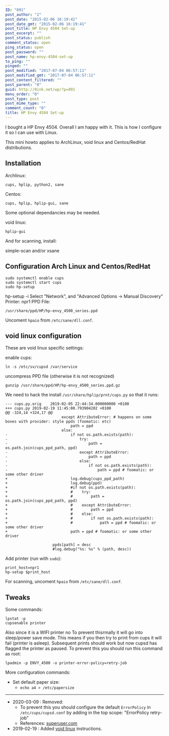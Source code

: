 ```yaml
---
ID: "891"
post_author: "2"
post_date: "2015-02-06 16:19:41"
post_date_gmt: "2015-02-06 16:19:41"
post_title: HP Envy 4504 Set-up
post_excerpt: ""
post_status: publish
comment_status: open
ping_status: open
post_password: ""
post_name: hp-envy-4504-set-up
to_ping: ""
pinged: ""
post_modified: "2017-07-04 06:57:11"
post_modified_gmt: "2017-07-04 06:57:11"
post_content_filtered: ""
post_parent: "0"
guid: http://0ink.net/wp/?p=891
menu_order: "0"
post_type: post
post_mime_type: ""
comment_count: "0"
title: HP Envy 4504 Set-up
---
```


I bought a HP Envy 4504.  Overall I am happy with it.  This is how
I configure it so I can use with Linux.

This mini howto applies to ArchLinux, void linux and Centos/RedHat distributions.


## Installation

Archlinux:

    cups, hplip, python2, sane
    

Centos:

    cups, hplip, hplip-gui, sane

Some optional dependancies may be needed.


void linux:

    hplip-gui

And for scanning, install:

  simple-scan and/or xsane



## Configuration Arch Linux and Centos/RedHat

```
sudo systemctl enable cups
sudo systemctl start cups
sudo hp-setup
```

hp-setup -i Select "Network", and "Advanced Options -> Manual Discovery" Printer: npr1 PPD File:

    /usr/share/ppd/HP/hp-envy_4500_series.ppd

Uncoment `hpaio` from `/etc/sane/dll.conf`.

## void linux configuration

These are void linux specific settings:

enable cups:

```
ln -s /etc/sv/cupsd /var/service
```

uncompress PPD file (otherwise it is not recognized)

```
gunzip /usr/share/ppd/HP/hp-envy_4500_series.ppd.gz
```

We need to hack the install `/usr/share/hplip/prnt/cups.py`
so that it runs:

```
--- cups.py.orig	2019-02-05 22:44:34.000000000 +0100
+++ cups.py	2019-02-19 11:45:00.793904202 +0100
@@ -324,14 +324,17 @@
                         except AttributeError: # happens on some boxes with provider: style ppds (foomatic: etc)
                             path = ppd
                         else:
-                            if not os.path.exists(path):
-                                try:
-                                    path = os.path.join(cups_ppd_path, ppd)
-                                except AttributeError:
-                                    path = ppd
-                                else:
-                                    if not os.path.exists(path):
-                                        path = ppd # foomatic: or some other driver
+                            log.debug(cups_ppd_path)
+                            log.debug(ppd)
+                            #if not os.path.exists(path):
+                            #    try:
+                            #        path = os.path.join(cups_ppd_path, ppd)
+                            #    except AttributeError:
+                            #        path = ppd
+                            #    else:
+                            #        if not os.path.exists(path):
+                            #            path = ppd # foomatic: or some other driver
+                            path = ppd # foomatic: or some other driver
 
                     ppds[path] = desc
                     #log.debug("%s: %s" % (path, desc))
```

Add printer (run with `sudo`):

```
print_host=npr1
hp-setup $print_host
```

For scanning, uncoment `hpaio` from `/etc/sane/dll.conf`.


## Tweaks

Some commands:

```
lpstat -p
cupsenable printer
```

Also since it is a WIFI printer no  To prevent thisrmally it will go into sleep/power
save mode. This means if you then try to print from cups it will fail
(printer is asleep). Subsequent prints should work but now cupsd has
flagged the printer as paused.  To prevent this you should run this
command as root:

```
lpadmin -p ENVY_4500 -o printer-error-policy=retry-job
```

More configuration commands:

- Set default paper size:
  - `echo a4 > /etc/papersize`



* * *

- 2020-03-09 : Removed:
  - To prevent this you should configure
    the default `ErrorPolicy` in `/etc/cups/cupsd.conf` by adding in the top
    scope: "ErrorPolicy retry-job"
  - References: [superuser.com](https://superuser.com/questions/280396/how-to-resume-cups-printer-from-command-line)
- 2019-02-19 : Added [void linux](http://voidlinux.org) instructions.
